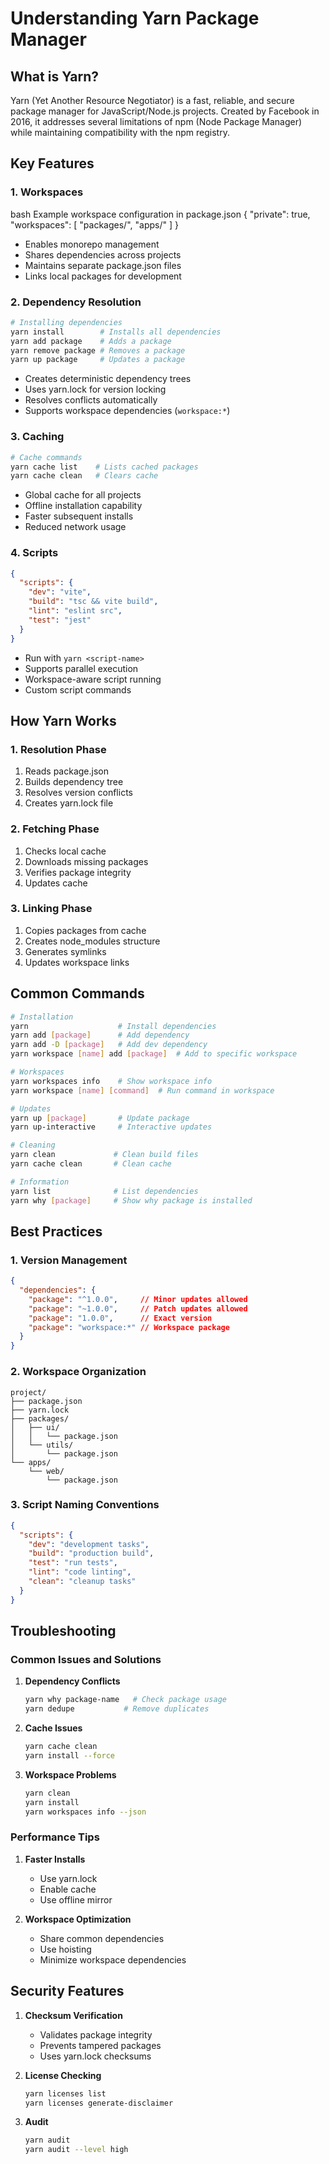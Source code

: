 # Understanding Yarn Package Manager

## What is Yarn?

Yarn (Yet Another Resource Negotiator) is a fast, reliable, and secure package manager for JavaScript/Node.js projects. Created by Facebook in 2016, it addresses several limitations of npm (Node Package Manager) while maintaining compatibility with the npm registry.

## Key Features

### 1. Workspaces

bash
Example workspace configuration in package.json
{
"private": true,
"workspaces": [
"packages/",
"apps/"
]
}

- Enables monorepo management
- Shares dependencies across projects
- Maintains separate package.json files
- Links local packages for development

### 2. Dependency Resolution

```bash
# Installing dependencies
yarn install        # Installs all dependencies
yarn add package    # Adds a package
yarn remove package # Removes a package
yarn up package     # Updates a package
```
- Creates deterministic dependency trees
- Uses yarn.lock for version locking
- Resolves conflicts automatically
- Supports workspace dependencies (`workspace:*`)

### 3. Caching
```bash
# Cache commands
yarn cache list    # Lists cached packages
yarn cache clean   # Clears cache
```
- Global cache for all projects
- Offline installation capability
- Faster subsequent installs
- Reduced network usage

### 4. Scripts
```json
{
  "scripts": {
    "dev": "vite",
    "build": "tsc && vite build",
    "lint": "eslint src",
    "test": "jest"
  }
}
```
- Run with `yarn <script-name>`
- Supports parallel execution
- Workspace-aware script running
- Custom script commands

## How Yarn Works

### 1. Resolution Phase
1. Reads package.json
2. Builds dependency tree
3. Resolves version conflicts
4. Creates yarn.lock file

### 2. Fetching Phase
1. Checks local cache
2. Downloads missing packages
3. Verifies package integrity
4. Updates cache

### 3. Linking Phase
1. Copies packages from cache
2. Creates node_modules structure
3. Generates symlinks
4. Updates workspace links

## Common Commands

```bash
# Installation
yarn                    # Install dependencies
yarn add [package]      # Add dependency
yarn add -D [package]   # Add dev dependency
yarn workspace [name] add [package]  # Add to specific workspace

# Workspaces
yarn workspaces info    # Show workspace info
yarn workspace [name] [command]  # Run command in workspace

# Updates
yarn up [package]       # Update package
yarn up-interactive     # Interactive updates

# Cleaning
yarn clean             # Clean build files
yarn cache clean       # Clean cache

# Information
yarn list              # List dependencies
yarn why [package]     # Show why package is installed
```

## Best Practices

### 1. Version Management
```json
{
  "dependencies": {
    "package": "^1.0.0",     // Minor updates allowed
    "package": "~1.0.0",     // Patch updates allowed
    "package": "1.0.0",      // Exact version
    "package": "workspace:*" // Workspace package
  }
}
```

### 2. Workspace Organization
```
project/
├── package.json
├── yarn.lock
├── packages/
│   ├── ui/
│   │   └── package.json
│   └── utils/
│       └── package.json
└── apps/
    └── web/
        └── package.json
```

### 3. Script Naming Conventions
```json
{
  "scripts": {
    "dev": "development tasks",
    "build": "production build",
    "test": "run tests",
    "lint": "code linting",
    "clean": "cleanup tasks"
  }
}
```

## Troubleshooting

### Common Issues and Solutions

1. **Dependency Conflicts**
   ```bash
   yarn why package-name   # Check package usage
   yarn dedupe           # Remove duplicates
   ```

2. **Cache Issues**
   ```bash
   yarn cache clean
   yarn install --force
   ```

3. **Workspace Problems**
   ```bash
   yarn clean
   yarn install
   yarn workspaces info --json
   ```

### Performance Tips

1. **Faster Installs**
   - Use yarn.lock
   - Enable cache
   - Use offline mirror

2. **Workspace Optimization**
   - Share common dependencies
   - Use hoisting
   - Minimize workspace dependencies

## Security Features

1. **Checksum Verification**
   - Validates package integrity
   - Prevents tampered packages
   - Uses yarn.lock checksums

2. **License Checking**
   ```bash
   yarn licenses list
   yarn licenses generate-disclaimer
   ```

3. **Audit**
   ```bash
   yarn audit
   yarn audit --level high
   ```
